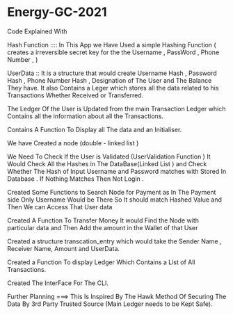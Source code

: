 # Energy-GC-2021
Code Explained With 


Hash Function ::::
In This App we Have Used a simple Hashing Function ( creates a irreversible secret key for the the Username , PassWord , Phone Number ,   )

UserData :: 
It is a structure that would create Username Hash , Password Hash , Phone Number Hash , Designation of The User and The Balance They have. It also Contains a Leger which stores all the data related to his Transactions Whether Received or Transferred.

The Ledger Of the User is Updated from the main Transaction Ledger which Contains all the information about all the Transactions. 

Contains A Function To Display all The data and an Initialiser.

We have Created a node (double - linked list )

We Need To Check If the User is Validated (UserValidation Function )
	It Would Check All the Hashes in The DataBase(Linked List ) and Check Whether The Hash of Input Username and Password matches with Stored In Database . 
If Nothing Matches Then Not Login .

Created Some Functions to Search Node for Payment as In The Payment side  Only Username Would be There So It should match Hashed Value and Then We can Access That User data

Created A Function To Transfer Money 
	It would Find the Node with particular data and Then Add the amount in the Wallet of that User


Created a structure  transcation_entry which would take the Sender Name , Receiver Name, Amount  and UserData. 

Created a Function To display Ledger Which Contains a List of All Transactions.

Created The InterFace For The CLI.


Further Planning 
===> This Is Inspired By The Hawk Method Of Securing The Data By 3rd Party Trusted Source (Main Ledger needs to be Kept Safe).
